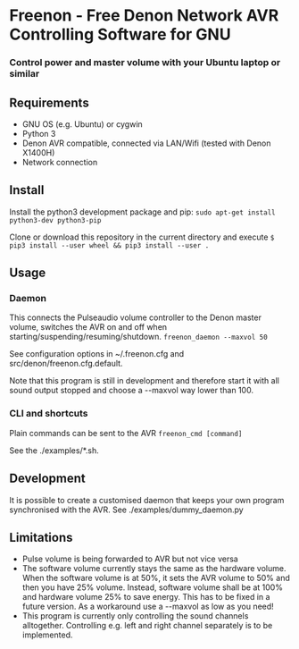 # Freenon - Free Denon Network AVR Controlling Software for GNU
### Control power and master volume with your Ubuntu laptop or similar

## Requirements
- GNU OS (e.g. Ubuntu) or cygwin
- Python 3
- Denon AVR compatible, connected via LAN/Wifi (tested with Denon X1400H)
- Network connection


## Install

Install the python3 development package and pip:
`sudo apt-get install python3-dev python3-pip`

Clone or download this repository in the current directory and execute
`$ pip3 install --user wheel && pip3 install --user .`

## Usage

### Daemon
This connects the Pulseaudio volume controller to the Denon master volume, switches the AVR on and off when starting/suspending/resuming/shutdown.
`freenon_daemon --maxvol 50`

See configuration options in ~/.freenon.cfg and src/denon/freenon.cfg.default.

Note that this program is still in development and therefore start it with all sound output stopped and choose a --maxvol way lower than 100.


### CLI and shortcuts
Plain commands can be sent to the AVR
`freenon_cmd [command]`

See the ./examples/*.sh.


## Development
It is possible to create a customised daemon that keeps your own program synchronised with the AVR.
See ./examples/dummy_daemon.py


## Limitations
- Pulse volume is being forwarded to AVR but not vice versa
- The software volume currently stays the same as the hardware volume. When the software volume is at 50%, it sets the AVR volume to 50% and then you have 25% volume. Instead, software volume shall be at 100% and hardware volume 25% to save energy. This has to be fixed in a future version. As a workaround use a --maxvol as low as you need!
- This program is currently only controlling the sound channels alltogether. Controlling e.g. left and right channel separately is to be implemented.

